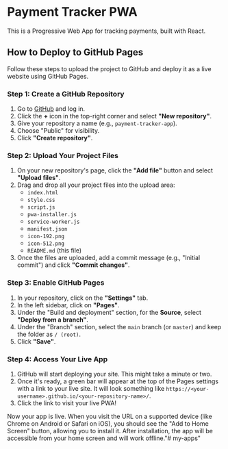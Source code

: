 # Payment Tracker PWA

This is a Progressive Web App for tracking payments, built with React.

## How to Deploy to GitHub Pages

Follow these steps to upload the project to GitHub and deploy it as a live website using GitHub Pages.

### Step 1: Create a GitHub Repository

1.  Go to [GitHub](https://github.com/) and log in.
2.  Click the **+** icon in the top-right corner and select **"New repository"**.
3.  Give your repository a name (e.g., `payment-tracker-app`).
4.  Choose "Public" for visibility.
5.  Click **"Create repository"**.

### Step 2: Upload Your Project Files

1.  On your new repository's page, click the **"Add file"** button and select **"Upload files"**.
2.  Drag and drop all your project files into the upload area:
    *   `index.html`
    *   `style.css`
    *   `script.js`
    *   `pwa-installer.js`
    *   `service-worker.js`
    *   `manifest.json`
    *   `icon-192.png`
    *   `icon-512.png`
    *   `README.md` (this file)
3.  Once the files are uploaded, add a commit message (e.g., "Initial commit") and click **"Commit changes"**.

### Step 3: Enable GitHub Pages

1.  In your repository, click on the **"Settings"** tab.
2.  In the left sidebar, click on **"Pages"**.
3.  Under the "Build and deployment" section, for the **Source**, select **"Deploy from a branch"**.
4.  Under the "Branch" section, select the `main` branch (or `master`) and keep the folder as `/ (root)`.
5.  Click **"Save"**.

### Step 4: Access Your Live App

1.  GitHub will start deploying your site. This might take a minute or two.
2.  Once it's ready, a green bar will appear at the top of the Pages settings with a link to your live site. It will look something like `https://<your-username>.github.io/<your-repository-name>/`.
3.  Click the link to visit your live PWA!

Now your app is live. When you visit the URL on a supported device (like Chrome on Android or Safari on iOS), you should see the "Add to Home Screen" button, allowing you to install it. After installation, the app will be accessible from your home screen and will work offline."# my-apps" 
